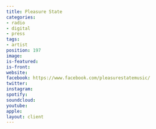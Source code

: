 ```yaml
---
title: Pleasure State
categories:
- radio
- digital
- press
tags:
- artist
position: 197
image: 
is-featured: 
is-front: 
website: 
facebook: https://www.facebook.com/pleasurestatemusic/
twitter: 
instagram: 
spotify: 
soundcloud: 
youtube: 
apple: 
layout: client
---
```


